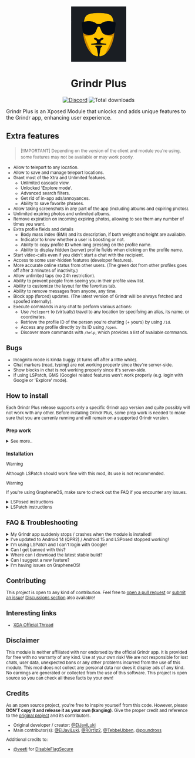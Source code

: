 <p align="center" style="border-radius: 50%;">
  <img src="gplus_icon.svg" alt="Grindr Plus Icon" width="150" height="150">
</p>

<h1 align="center">Grindr Plus</h1>
<p align="center">
  <a href="https://discord.gg/SPb6Kc7S4C"><img src="https://img.shields.io/discord/1161706617729974352?label=Discord&logo=discord" alt="Discord"></a>
  <img src="https://shields.io/github/downloads/R0rt1z2/GrindrPlus/total?logo=Bookmeter&label=Downloads&logoColor=Green&color=Green" alt="Total downloads">
</p>
Grindr Plus is an Xposed Module that unlocks and adds unique features to the Grindr app, enhancing user experience.

## Extra features
> <small>[!IMPORTANT]
> Depending on the version of the client and module you're using, some features may not be available or may work poorly.
- Allow to teleport to any location.
- Allow to save and manage teleport locations.
- Grant most of the Xtra and Unlimited features.
    -   Unlimited cascade view.
    -   Unlocked 'Explore mode'.
    -   Advanced search filters.
    -   Get rid of in-app ads/annoyances.
    -   Ability to save favorite phrases.
- Allow taking screenshots in any part of the app (including albums and expiring photos).
- Unlimited expiring photos and unlimited albums.
- Remove expiration on incoming expiring photos, allowing to see them any number of times you want.
- Extra profile fields and details
    -   Body mass index (BMI) and its description, if both weight and height are available.
    -   Indicator to know whether a user is boosting or not.
    -   Ability to copy profile ID when long pressing on the profile name.
    -   Ability to display hidden (server) profile fields when clicking on the profile name.
- Start video-calls even if you didn't start a chat with the recipient.
- Access to some user-hidden features (developer features).
- More accurate online status from other users. (The green dot from other profiles goes off after 3 minutes of inactivity.)
- Allow unlimited taps (no 24h restriction).
- Ability to prevent people from seeing you in their profile view list.
- Ability to customize the layout for the favorites tab.
- Ability to remove messages from anyone, any time.
- Block app (forced) updates. (The latest version of Grindr will be always fetched and spoofed internally).
- Execute commands in any chat to perform various actions:
    - Use `/teleport` to (virtually) travel to any location by specifying an alias, its name, or coordinates.
    - Retrieve the profile ID of the person you're chatting (+ yours) by using `/id`.
    - Access any profile directly by its ID using `/open`.
    - Discover more commands with `/help`, which provides a list of available commands.

## Bugs
* Incognito mode is kinda buggy (it turns off after a little while).
* Chat markers (read, typing) are not working properly since they're server-side.
* Show blocks in chat is not working properly since it's server-side.
* If using LSPatch, GMS (Google) related features won't work properly (e.g. login with Google or 'Explore' mode).

## How to install
Each Grindr Plus release supports only a specific Grindr app version and quite possibly will not work with any other. Before installing Grindr Plus, some prep work is needed to make sure that you are currenly running and will remain on a supported Grindr version.

### Prep work
<details>
  <summary>See more..</summary>

1. If you use Play Store auto update (most likely), disable auto update for the Grindr app:
    - Go to the Play Store and open the Grindr app page.
    - Click on the 3 dots (overflow menu) and untick "enable auto update".
2. Check the Grindr version currently installed on your device.
    - If it matches the required version, you are ready to install the mod.
    - If it is older than the required version, go to [APKMirror](https://www.apkmirror.com/apk/grindr-llc/grindr-gay-chat-meet-date/) and download and install the required version. Check that Grindr works before proceeding.
    - If your version is newer than the required version, you have 2 options:
        - Wait for the Grindr Plus dev to maybe release a newer Plus. In the meantime, your Grindr will continue to work but will not auto update.
        - Downgrade your Grindr. You are likely rooted, so maybe you have a recent local app backup to restore. Or you can take a backup, install the older version, and restore only the app data afterwards (which might or might not explode in your face). Or you can simply do a clean install of the older version. Consider backing up messages using the Grindr backup service before uninstalling. And you might want to take a local app backup too, just in case. **However you downgrade Grindr, you probably need to immediately disable Play Store auto update again afterwards.** And double-check that Grindr works before continuing.
</details>

### Installation
> [!WARNING]
> Although LSPatch should work fine with this mod, its use is not recommended.

> [!WARNING]
> If you're using GrapheneOS, make sure to check out the FAQ if you encounter any issues.
<details>
  <summary>LSPosed instructions</summary>

1. **Root your device**:
    - There is no specific guide for this, you will have to look it up on your own. LSPosed only supports Magisk and KernelSU
    - If you can't root your phone either because you can't unlock the bootloader or another reason, you will have to use LSPatch

2. **Install LSPosed**:
    - (For Riru flavor) Install [Riru](https://github.com/RikkaApps/Riru/releases/latest) v26.1.7+.
    - [Download](https://github.com/LSPosed/LSPosed/blob/master/README.md#download) and install LSPosed in Magisk / KernelSU app.
    - Reboot your device.
    - Open LSPosed manager from notification and make sure to configure it.

3. **Enable GrindrPlus**:
    - Install both the latest release of GrindrPlus and the corresponding Grindr version.
    - Open LSPosed (you can use the 'Android System' notification), go to Modules and select GrindrPlus.
    - Enable the module and make sure the Grindr app is selected within the module scope list.

4. **Complete the setup**:
    - Open Grindr. You should now be able to use Grindr with GrindrPlus enhancements.
</details>
<details>
  <summary>LSPatch instructions</summary>

1. **Download necessary tools**:
    - [Shizuku](https://play.google.com/store/apps/details?id=moe.shizuku.privileged.api)
    - [LSpatch Manager](https://github.com/LSPosed/LSPatch/releases)
    - [GrindrPlus](https://github.com/R0rt1z2/GrindrPlus/releases)
    - [Grindr APK from APKMirror](https://www.apkmirror.com/apk/grindr-llc/grindr-gay-chat-meet-date)

2. **Set up Shizuku**:
    - Enable ADB debugging, connect your phone to a computer, and open Shizuku.
    - Follow on-screen commands to start Shizuku.

3. **Patch Grindr with LSpatch**:
    - Make sure to have previously installed the required Grindr version.
    - Open LSpatch and connect it to Shizuku.
    - Go to the manage view, add Grindr, and set "Signature bypass" to "lv2".

5. **Choose Patch Mode**:
    - For Local Mode: Start Patch, install the patched app, and select Grindr Plus in Module scope.
    - For Embedded Mode: Embed modules, select Grindr Plus, start patch, and install the patched app.

6. **Complete the setup**:
    - Open Grindr. You should now be able to use Grindr with GrindrPlus enhancements.
</details>

## FAQ & Troubleshooting
<details>
  <summary>My Grindr app suddenly stops / crashes when the module is installed!</summary> 

- Check if the module supports the app version. Grindr has lots of obfuscated symbols that change in each app update and the module couldn't work (or couldn't work properly).
</details>
<details>
  <summary>I've updated to Android 14 (QPR2) / Android 15 and LSPosed stopped working!</summary> 

- The development of LSPosed is currently frozen and that is why, no new updates have been released to support new Android versions. As an alternative, you can use [this **unofficial** fork](https://github.com/mywalkb/LSPosed_mod).
</details>
<details>
  <summary>I'm using LSPatch and I can't login with Google!</summary> 

- As mentioned above, when using LSPatch the original signature of the application is invalidated which causes all functions related to Google Services (GMS) to not work properly.
</details>
<details>
  <summary>Can I get banned with this?</summary>

- Obviously, however, the risk is very low, and there have been no reported cases of bans related to using this mod.
</details>
<details>
  <summary>Where can I download the latest stable build?</summary>

- https://github.com/R0rt1z2/GrindrPlus/releases
</details>
<details>
  <summary>Can I suggest a new feature?</summary>

- Feel free to, but keep in mind that every feature, no matter how small, has a lot of work behind it, so please be patient and understand that sometimes it is impossible to implement certain things due to the nature of how LSPosed works.
</details>

<details>
  <summary>I'm having issues on GrapheneOS!</summary>

- Uninstall Google Play "trio" (framework, services, store) in "apps" app and reinstall them again. They break all the time so it's a good idea to reload them. Don't worry, you won't have to login again to Google.
- Make sure to turn **ON** the exploit protection compatibility mode in "App Info" of Grindr, GrindrPlus and Google Play "trio". Just tap and hold onto the app icon to go there. When it comes to Google services you can do so from "apps" app.
- While doing the step above make sure to give Google Play services permissions to access location all the time and sensors.
- In Settings -> Apps -> Sandboxed Google Play, turn off the option "Reroute location requests to OS".

</details>

## Contributing
This project is open to any kind of contribution. Feel free to [open a pull request](https://github.com/R0rt1z2/GrindrPlus/pulls) or [submit an issue](https://github.com/R0rt1z2/GrindrPlus/issues)! [Discussions section](https://github.com/R0rt1z2/GrindrPlus/discussions) also available!

## Interesting links
- [XDA Official Thread](https://forum.xda-developers.com/t/mod-xposed-new-grindr-plus.4461857/#post-87076193)

## Disclaimer
This module is neither affiliated with nor endorsed by the official Grindr app. It is provided for free with no warranty of any kind. Use at your own risk! We are not responsible for lost chats, user data, unexpected bans or any other problems incurred from the use of this module. This mod does not collect any personal data nor does it display ads of any kind. No earnings are generated or collected from the use of this software. This project is open source so you can check all these facts by your own!

## Credits
As an open source project, you're free to inspire yourself from this code. However, please **DON'T copy it and release it as your own (kanging)**. Give the proper credit and reference to the [original project](https://github.com/ElJaviLuki/GrindrPlus) and its contributors.

- Original developer / creator: [@ElJaviLuki](https://github.com/ElJaviLuki)
- Main contributor(s): [@ElJaviLuki](https://github.com/ElJaviLuki), [@R0rt1z2](https://github.com/R0rt1z2), [@TebbeUbben](https://github.com/TebbeUbben), [@poundross](https://github.com/poundross)

Additional credits to:
- [@veeti](https://github.com/veeti) for [DisableFlagSecure](https://github.com/veeti/DisableFlagSecure)
